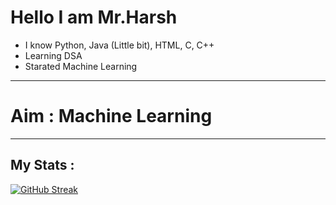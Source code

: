 # Hello I am Mr.Harsh
 - I know Python, Java (Little bit), HTML, C, C++
 - Learning DSA
 - Starated Machine Learning
<hr>

# Aim : Machine Learning
<hr>

## My Stats : 
[![GitHub Streak](https://github-readme-streak-stats.herokuapp.com/?user=mr-harsh-codes&theme=dark)](https://git.io/streak-stats)

<!---
?Noob-Coder-69-codes/Noob-Coder-69-codes is a ✨ special ✨ repository because its `README.md` (this file) appears on your GitHub profile.
You can click the Preview link to take a look at your changes.
--->
